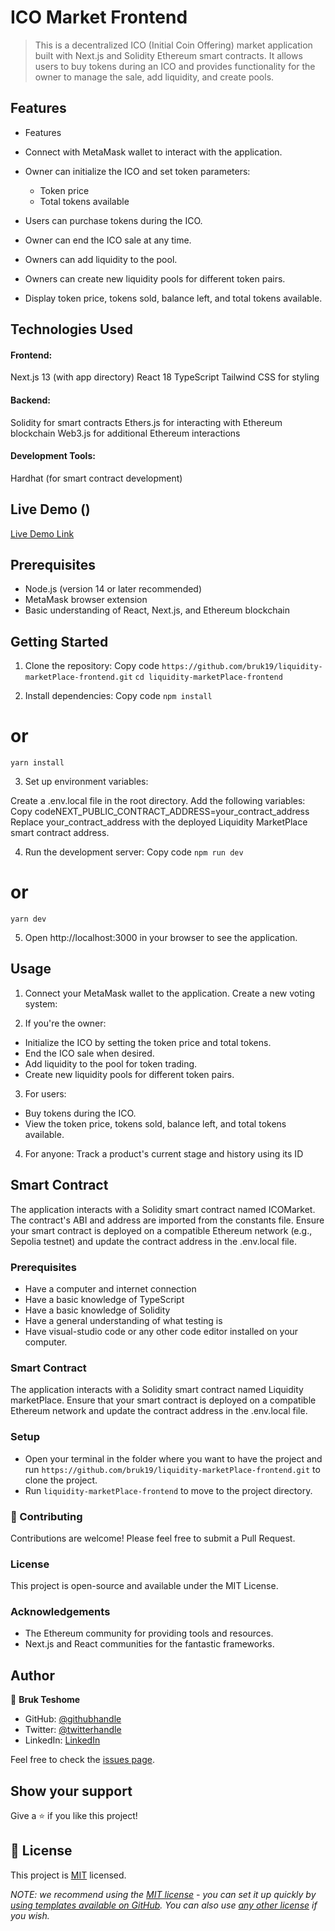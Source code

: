 # ICO Market Frontend

> This is a decentralized ICO (Initial Coin Offering) market application built with Next.js and Solidity Ethereum smart contracts. It allows users to buy tokens during an ICO and provides functionality for the owner to manage the sale, add liquidity, and create pools.

## Features
- Features

- Connect with MetaMask wallet to interact with the application.
- Owner can initialize the ICO and set token parameters:
  - Token price
  - Total tokens available
- Users can purchase tokens during the ICO.
- Owner can end the ICO sale at any time.
- Owners can add liquidity to the pool.
- Owners can create new liquidity pools for different token pairs.
- Display token price, tokens sold, balance left, and total tokens available.


## Technologies Used
#### Frontend:
Next.js 13 (with app directory)
React 18
TypeScript
Tailwind CSS for styling


#### Backend:
Solidity for smart contracts
Ethers.js for interacting with Ethereum blockchain
Web3.js for additional Ethereum interactions


#### Development Tools:
Hardhat (for smart contract development)

## Live Demo ()

[Live Demo Link]()

## Prerequisites

- Node.js (version 14 or later recommended)
- MetaMask browser extension
- Basic understanding of React, Next.js, and Ethereum blockchain

## Getting Started
1. Clone the repository:
Copy code `https://github.com/bruk19/liquidity-marketPlace-frontend.git`
`cd liquidity-marketPlace-frontend`

2. Install dependencies:
Copy code `npm install`
# or
`yarn install`

3. Set up environment variables:

Create a .env.local file in the root directory.
Add the following variables:
Copy codeNEXT_PUBLIC_CONTRACT_ADDRESS=your_contract_address
Replace your_contract_address with the deployed Liquidity MarketPlace smart contract address.


4. Run the development server:
Copy code `npm run dev`
# or
`yarn dev`

5. Open http://localhost:3000 in your browser to see the application.


## Usage
1. Connect your MetaMask wallet to the application.
Create a new voting system:

2. If you're the owner:
- Initialize the ICO by setting the token price and total tokens.
- End the ICO sale when desired.
- Add liquidity to the pool for token trading.
- Create new liquidity pools for different token pairs.


3. For users:
- Buy tokens during the ICO.
- View the token price, tokens sold, balance left, and total tokens available.


4. For anyone:
Track a product's current stage and history using its ID


## Smart Contract
The application interacts with a Solidity smart contract named ICOMarket. The contract's ABI and address are imported from the constants file. Ensure your smart contract is deployed on a compatible Ethereum network (e.g., Sepolia testnet) and update the contract address in the .env.local file.

### Prerequisites
- Have a computer and internet connection
- Have a basic knowledge of TypeScript
- Have a basic knowledge of Solidity
- Have a general understanding of what testing is
- Have visual-studio code or any other code editor installed on your computer.

### Smart Contract
The application interacts with a Solidity smart contract named Liquidity marketPlace. Ensure that your smart contract is deployed on a compatible Ethereum network and update the contract address in the .env.local file.

### Setup
- Open your terminal in the folder where you want to have the project and run `https://github.com/bruk19/liquidity-marketPlace-frontend.git` to clone the project.
- Run `liquidity-marketPlace-frontend` to move to the project directory.

### 🤝 Contributing
Contributions are welcome! Please feel free to submit a Pull Request.

### License
This project is open-source and available under the MIT License.

### Acknowledgements
- The Ethereum community for providing tools and resources.
- Next.js and React communities for the fantastic frameworks.

## Author
👤 **Bruk Teshome**

- GitHub: [@githubhandle](https://github.com/bruk19)
- Twitter: [@twitterhandle](https://twitter.com/Bruktesh)
- LinkedIn: [LinkedIn](https://linkedin.com/in/bruk-teshome)


Feel free to check the [issues page](https://github.com/bruk19/liquidity-marketPlace-frontend/issues).

## Show your support

Give a ⭐️ if you like this project!


## 📝 License

This project is [MIT](./LICENSE) licensed.

_NOTE: we recommend using the [MIT license](https://choosealicense.com/licenses/mit/) - you can set it up quickly by [using templates available on GitHub](https://docs.github.com/en/communities/setting-up-your-project-for-healthy-contributions/adding-a-license-to-a-repository). You can also use [any other license](https://choosealicense.com/licenses/) if you wish._
